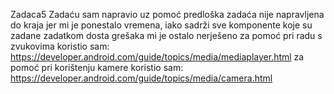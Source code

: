 Zadaca5
Zadaću sam napravio uz pomoć predloška 
zadaća nije napravljena do kraja jer mi je ponestalo vremena, iako sadrži sve komponente koje su zadane zadatkom dosta grešaka mi je ostalo nerješeno 
za pomoć pri radu s zvukovima koristio sam: https://developer.android.com/guide/topics/media/mediaplayer.html
za pomoć pri korištenju kamere koristio sam: https://developer.android.com/guide/topics/media/camera.html
